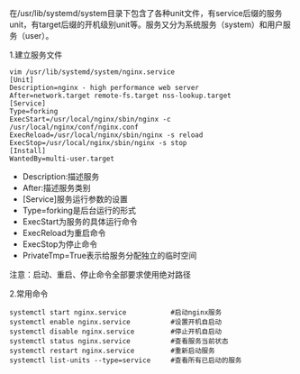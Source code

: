 
在/usr/lib/systemd/system目录下包含了各种unit文件，有service后缀的服务unit，有target后缀的开机级别unit等。服务又分为系统服务（system）和用户服务（user）。

1.建立服务文件
```
vim /usr/lib/systemd/system/nginx.service
[Unit]
Description=nginx - high performance web server
After=network.target remote-fs.target nss-lookup.target
[Service]
Type=forking
ExecStart=/usr/local/nginx/sbin/nginx -c /usr/local/nginx/conf/nginx.conf
ExecReload=/usr/local/nginx/sbin/nginx -s reload
ExecStop=/usr/local/nginx/sbin/nginx -s stop
[Install]
WantedBy=multi-user.target
```
- Description:描述服务
- After:描述服务类别
- [Service]服务运行参数的设置
- Type=forking是后台运行的形式
- ExecStart为服务的具体运行命令
- ExecReload为重启命令
- ExecStop为停止命令
- PrivateTmp=True表示给服务分配独立的临时空间

注意：启动、重启、停止命令全部要求使用绝对路径

2.常用命令
```
systemctl start nginx.service           #启动nginx服务
systemctl enable nginx.service          #设置开机自启动
systemctl disable nginx.service         #停止开机自启动
systemctl status nginx.service          #查看服务当前状态
systemctl restart nginx.service         #重新启动服务
systemctl list-units --type=service     #查看所有已启动的服务
```
